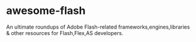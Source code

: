 # awesome-flash
An ultimate roundups of Adobe Flash-related frameworks,engines,libraries &amp; other resources for Flash,Flex,AS developers.
